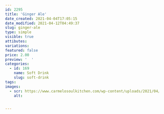```yaml
---
id: 2295
title: 'Ginger Ale'
date_created: 2021-04-04T17:05:15
date_modified: 2021-04-12T04:49:37
slug: ginger-ale
type: simple
visible: true
attibutes: 
variations:
featured: false
price: 2.00
preview: '  '
categories: 
  - id: 169
    name: Soft Drink
    slug: soft-drink
tags: 
images: 
  - scr: https://www.carmelosoulkitchen.com/wp-content/uploads/2021/04/GINGER-ALE.png
    alt: 


---
```



